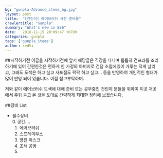 ```yaml
---
bg: "gunpla-Advance_items_bg.jpg"
layout: post
title:  "[건린이] 에어브러쉬 사전 준비물"
crawlertitle: "Gunpla"
summary: "What's new in ES6"
date:   2018-11-15 20:09:47 +0700
categories: gunpla
tags: ['gunpla_items']
author: redVi
---
```

##시작하기전
이글을 시작하기전에 앞서 해당글은 직장을 다니며 틈틈히 건프라를 조리하기에 있어 간편한것은 편하게 한 가정의 아버지로 건담 조립에있어 가루는 적게 날리고, 그래도 도색은 하고 싶고 사포질도 팍팍 하고 싶고...
등을 반영하여 개인적인 형태가 많이 반영 되어 있습니다. 이점 참고부탁하며.

저와 같이 에어브러쉬 도색에 대해 준비 또는 공부중인 건린이 분들을 위하여 이곳 저곳에서 주워 듣고 본 것을 토대로 간략하게 최대한 정리해 보겠습니다.

##장비 List
   * 필수장비  
     0. 공간....
     1. 에어브러쉬
     2. 스프레이부스
     3. 방진 마스크
     4. 조색 공병
     5. 


